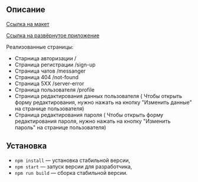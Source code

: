 



## Описание

[Ссылка на макет](https://www.figma.com/file/jF5fFFzgGOxQeB4CmKWTiE/Chat_external_link?type=design&node-id=0-1&mode=design&t=ILMgJ9UsOHfLikKK-0)

[Ссылка на развёрнутое приложение](https://deploy--gregarious-strudel-9f096f.netlify.app/)

Реализованные страницы:

- Старница авторизации /
- Страница регистрации /sign-up
- Страница чатов /messanger
- Страница 404 /not-found
- Страница 5ХХ /server-error
- Страница пользователя /profile
- Страница редактирования данных пользователя ( Чтобы открыть форму редактирования, нужно нажать на кнопку "Изменить данные" на странице пользователя)
- Страница редактирования пароля ( Чтобы открыть форму редактирования пароля, нужно нажать на кнопку "Изменить пароль" на странице пользователя)

## Установка

- `npm install` — установка стабильной версии,
- `npm start` — запуск версии для разработчика,
- `npm run build` — сборка стабильной версии.



